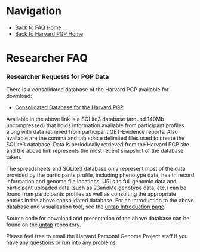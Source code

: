 # Navigation

* [Back to FAQ Home](README.md)
* [Back to Harvard PGP Home](http://my.pgp-hms.org)

# Researcher FAQ
### Researcher Requests for PGP Data

There is a consolidated database of the Harvard PGP available for download:

* [Consolidated Database for the Harvard PGP](https://workbench.su92l.arvadosapi.com/collections/3ccedff14c04af4d96e41e96648c55e2+3173/html/index.html)

Available in the above link is a SQLite3 database (around 140Mb uncompressed) that holds information available from participant profiles along with data retrieved from participant GET-Evidence reports.  Also available are the comma and tab space delimited files used to create the SQLite3 database.  Data is periodically retrieved from the Harvard PGP site and the above link represents the most recent snapshot of the database taken.

The spreadsheets and SQLite3 database only represent most of the data provided by the participants profile, including phenotype data, health record information and genome file locations.  URLs to full genomic data and participant uploaded data (such as 23andMe genotype data, etc.) can be found from participants profiles as well as consulting the appropriate entries in the above consolidated database.  For an introduction to the above database and visualization tool, see the [untap Introduction page](https://github.com/abeconnelly/untap/blob/master/Introduction.md).

Source code for download and presentation of the above database can be found on the [untap](https://github.com/abeconnelly/untap) repository.

Please feel free to email the Harvard Personal Genome Project staff if you have any questions or run into any problems.
